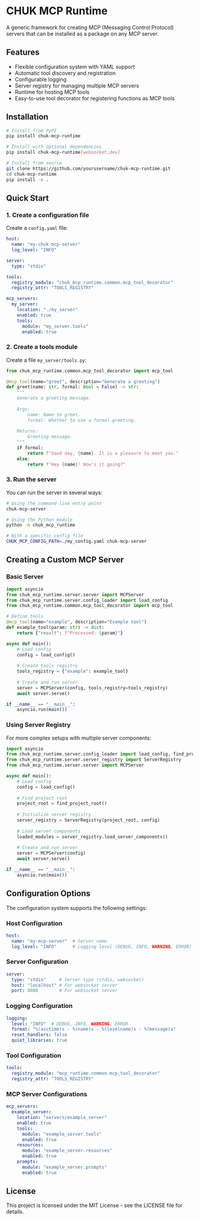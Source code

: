 # CHUK MCP Runtime
A generic framework for creating MCP (Messaging Control Protocol) servers that can be installed as a package on any MCP server.

## Features

- Flexible configuration system with YAML support
- Automatic tool discovery and registration
- Configurable logging
- Server registry for managing multiple MCP servers
- Runtime for hosting MCP tools
- Easy-to-use tool decorator for registering functions as MCP tools

## Installation

```bash
# Install from PyPI
pip install chuk-mcp-runtime

# Install with optional dependencies
pip install chuk-mcp-runtime[websocket,dev]

# Install from source
git clone https://github.com/yourusername/chuk-mcp-runtime.git
cd chuk-mcp-runtime
pip install -e .
```

## Quick Start

### 1. Create a configuration file

Create a `config.yaml` file:

```yaml
host:
  name: "my-chuk-mcp-server"
  log_level: "INFO"

server:
  type: "stdio"

tools:
  registry_module: "chuk_mcp_runtime.common.mcp_tool_decorator"
  registry_attr: "TOOLS_REGISTRY"

mcp_servers:
  my_server:
    location: "./my_server"
    enabled: true
    tools:
      module: "my_server.tools"
      enabled: true
```

### 2. Create a tools module

Create a file `my_server/tools.py`:

```python
from chuk_mcp_runtime.common.mcp_tool_decorator import mcp_tool

@mcp_tool(name="greet", description="Generate a greeting")
def greet(name: str, formal: bool = False) -> str:
    """
    Generate a greeting message.
    
    Args:
        name: Name to greet.
        formal: Whether to use a formal greeting.
        
    Returns:
        Greeting message.
    """
    if formal:
        return f"Good day, {name}. It is a pleasure to meet you."
    else:
        return f"Hey {name}! How's it going?"
```

### 3. Run the server

You can run the server in several ways:

```bash
# Using the command-line entry point
chuk-mcp-server

# Using the Python module
python -m chuk_mcp_runtime

# With a specific config file
CHUK_MCP_CONFIG_PATH=./my_config.yaml chuk-mcp-server
```

## Creating a Custom MCP Server

### Basic Server

```python
import asyncio
from chuk_mcp_runtime.server.server import MCPServer
from chuk_mcp_runtime.server.config_loader import load_config
from chuk_mcp_runtime.common.mcp_tool_decorator import mcp_tool

# Define tools
@mcp_tool(name="example", description="Example tool")
def example_tool(param: str) -> dict:
    return {"result": f"Processed: {param}"}

async def main():
    # Load config
    config = load_config()
    
    # Create tools registry
    tools_registry = {"example": example_tool}
    
    # Create and run server
    server = MCPServer(config, tools_registry=tools_registry)
    await server.serve()

if __name__ == "__main__":
    asyncio.run(main())
```

### Using Server Registry

For more complex setups with multiple server components:

```python
import asyncio
from chuk_mcp_runtime.server.config_loader import load_config, find_project_root
from chuk_mcp_runtime.server.server_registry import ServerRegistry
from chuk_mcp_runtime.server.server import MCPServer

async def main():
    # Load config
    config = load_config()
    
    # Find project root
    project_root = find_project_root()
    
    # Initialize server registry
    server_registry = ServerRegistry(project_root, config)
    
    # Load server components
    loaded_modules = server_registry.load_server_components()
    
    # Create and run server
    server = MCPServer(config)
    await server.serve()

if __name__ == "__main__":
    asyncio.run(main())
```

## Configuration Options

The configuration system supports the following settings:

### Host Configuration

```yaml
host:
  name: "my-mcp-server"  # Server name
  log_level: "INFO"      # Logging level (DEBUG, INFO, WARNING, ERROR)
```

### Server Configuration

```yaml
server:
  type: "stdio"     # Server type (stdio, websocket)
  host: "localhost" # For websocket server
  port: 8080        # For websocket server
```

### Logging Configuration

```yaml
logging:
  level: "INFO"  # DEBUG, INFO, WARNING, ERROR
  format: "%(asctime)s - %(name)s - %(levelname)s - %(message)s"
  reset_handlers: false
  quiet_libraries: true
```

### Tool Configuration

```yaml
tools:
  registry_module: "mcp_runtime.common.mcp_tool_decorator"
  registry_attr: "TOOLS_REGISTRY"
```

### MCP Server Configurations

```yaml
mcp_servers:
  example_server:
    location: "servers/example_server"
    enabled: true
    tools:
      module: "example_server.tools"
      enabled: true
    resources:
      module: "example_server.resources"
      enabled: true
    prompts:
      module: "example_server.prompts"
      enabled: true
```

## License

This project is licensed under the MIT License - see the LICENSE file for details.